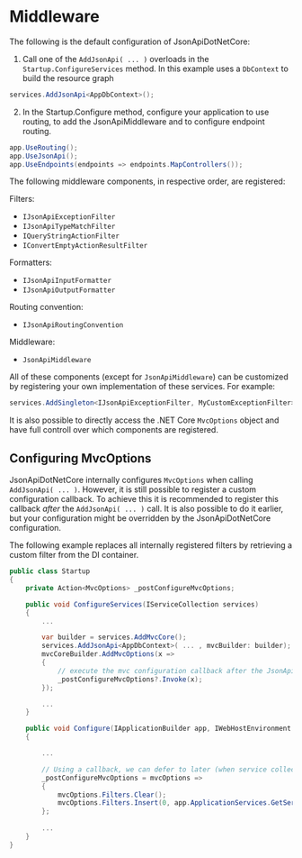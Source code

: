 # Middleware

The following is the default configuration of JsonApiDotNetCore:
1. Call one of the `AddJsonApi( ... )` overloads in the ` Startup.ConfigureServices` method. In this example uses a `DbContext` to build the resource graph

```c#
services.AddJsonApi<AppDbContext>();
```

2. In the Startup.Configure method, configure your application to use routing, to add the JsonApiMiddleware and to configure endpoint routing.

```c#
app.UseRouting();
app.UseJsonApi();
app.UseEndpoints(endpoints => endpoints.MapControllers());
```

The following middleware components, in respective order, are registered:



Filters:
- `IJsonApiExceptionFilter`
- `IJsonApiTypeMatchFilter`
- `IQueryStringActionFilter`
- `IConvertEmptyActionResultFilter`

Formatters:
- `IJsonApiInputFormatter`
- `IJsonApiOutputFormatter`

Routing convention:
- `IJsonApiRoutingConvention`

Middleware:
- `JsonApiMiddleware`

All of these components (except for `JsonApiMiddleware`) can be customized by registering your own implementation of these services. For example:

```c#
services.AddSingleton<IJsonApiExceptionFilter, MyCustomExceptionFilter>();
```

It is also possible to directly access the .NET Core `MvcOptions` object and have full controll over which components are registered. 

## Configuring MvcOptions

JsonApiDotNetCore internally configures `MvcOptions` when calling `AddJsonApi( ... )`. However, it is still possible to register a custom configuration callback. To achieve this it is recommended to register this callback *after* the `AddJsonApi( ... )` call. It is also possible to do it earlier, but your configuration might be overridden by the JsonApiDotNetCore configuration. 

The following example replaces all internally registered filters by retrieving a custom filter from the DI container.
```c#
public class Startup
{
    private Action<MvcOptions> _postConfigureMvcOptions;

    public void ConfigureServices(IServiceCollection services)
    {
        ...

        var builder = services.AddMvcCore();
        services.AddJsonApi<AppDbContext>( ... , mvcBuilder: builder);
        mvcCoreBuilder.AddMvcOptions(x =>
        {
            // execute the mvc configuration callback after the JsonApiDotNetCore callback as been executed.
            _postConfigureMvcOptions?.Invoke(x);
        });

        ...
    }

    public void Configure(IApplicationBuilder app, IWebHostEnvironment environment)
    {

        ... 

        // Using a callback, we can defer to later (when service collection has become available).
        _postConfigureMvcOptions = mvcOptions =>
        {
            mvcOptions.Filters.Clear();
            mvcOptions.Filters.Insert(0, app.ApplicationServices.GetService<CustomFilter>());
        };
        
        ...
    }
}
```
